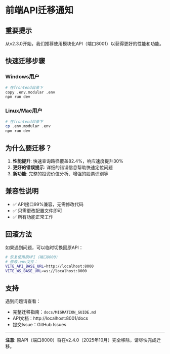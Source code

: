 # 前端API迁移通知

## 重要提示

从v2.3.0开始，我们推荐使用模块化API（端口8001）以获得更好的性能和功能。

## 快速迁移步骤

### Windows用户
```bash
# 在frontend目录下
copy .env.modular .env
npm run dev
```

### Linux/Mac用户
```bash
# 在frontend目录下
cp .env.modular .env
npm run dev
```

## 为什么要迁移？

1. **性能提升**: 快速查询路径覆盖82.4%，响应速度提升30%
2. **更好的错误提示**: 详细的错误信息帮助快速定位问题
3. **新功能**: 完整的投资价值分析、增强的股票识别等

## 兼容性说明

- ✅ API接口99%兼容，无需修改代码
- ✅ 只需更改配置文件即可
- ✅ 所有功能正常工作

## 回滚方法

如果遇到问题，可以临时切换回原API：

```bash
# 恢复使用原API（端口8000）
# 修改.env文件：
VITE_API_BASE_URL=http://localhost:8000
VITE_WS_BASE_URL=ws://localhost:8000
```

## 支持

遇到问题请查看：
- 完整迁移指南：`docs/MIGRATION_GUIDE.md`
- API文档：http://localhost:8001/docs
- 提交Issue：GitHub Issues

---

**注意**: 原API（端口8000）将在v2.4.0（2025年10月）完全移除，请尽快完成迁移。